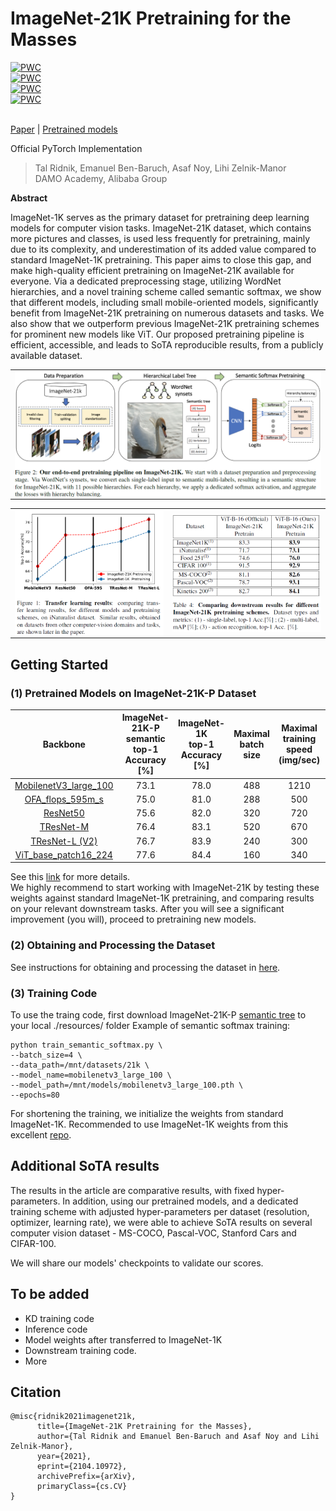 # ImageNet-21K Pretraining for the Masses

[![PWC](https://img.shields.io/endpoint.svg?url=https://paperswithcode.com/badge/imagenet-21k-pretraining-for-the-masses/multi-label-classification-on-ms-coco)](https://paperswithcode.com/sota/multi-label-classification-on-ms-coco?p=imagenet-21k-pretraining-for-the-masses)
<br>
[![PWC](https://img.shields.io/endpoint.svg?url=https://paperswithcode.com/badge/imagenet-21k-pretraining-for-the-masses/multi-label-classification-on-pascal-voc-2007)](https://paperswithcode.com/sota/multi-label-classification-on-pascal-voc-2007?p=imagenet-21k-pretraining-for-the-masses)
<br>
[![PWC](https://img.shields.io/endpoint.svg?url=https://paperswithcode.com/badge/imagenet-21k-pretraining-for-the-masses/fine-grained-image-classification-on-stanford)](https://paperswithcode.com/sota/fine-grained-image-classification-on-stanford?p=imagenet-21k-pretraining-for-the-masses)
<br>
[![PWC](https://img.shields.io/endpoint.svg?url=https://paperswithcode.com/badge/imagenet-21k-pretraining-for-the-masses/image-classification-on-cifar-100)](https://paperswithcode.com/sota/image-classification-on-cifar-100?p=imagenet-21k-pretraining-for-the-masses)

<br>[Paper](https://arxiv.org/pdf/2104.10972) |
[Pretrained models](MODEL_ZOO.md)

Official PyTorch Implementation

> Tal Ridnik, Emanuel Ben-Baruch, Asaf Noy, Lihi Zelnik-Manor<br/> DAMO Academy, Alibaba
> Group

**Abstract**

ImageNet-1K serves as the primary dataset for pretraining deep learning models for computer vision tasks. ImageNet-21K dataset, which contains more pictures and classes, is used less frequently for pretraining, mainly due to its complexity, and underestimation of its added value compared to standard ImageNet-1K pretraining.
This paper aims to close this gap, and make high-quality efficient pretraining on ImageNet-21K available for everyone.
Via a dedicated preprocessing stage, utilizing WordNet hierarchies, and a novel training scheme called semantic softmax, we show that different models, including small mobile-oriented models, significantly benefit from ImageNet-21K pretraining on numerous datasets and tasks.
We also show that we outperform previous ImageNet-21K pretraining schemes for prominent new models like ViT.
Our proposed pretraining pipeline is efficient, accessible, and leads to SoTA reproducible results, from a publicly available dataset.
<p align="center">
  <table  class="tg">
    <td class="tg-c3ow"><img src="./pics/pic2.png" align="center" width="835" ></td>
</table>
 <table>
  <tr>
    <td class="tg-c3ow"><img src="./pics/pic1.png" align="center" width="400" ></td>
    <td class="tg-c3ow"><img src="./pics/pic3.png" align="center" width="400" ></td>
  </tr>
  </table>
</p>

## Getting Started

### (1) Pretrained Models  on ImageNet-21K-P Dataset
| Backbone  |  ImageNet-21K-P semantic<br> top-1 Accuracy <br>[%] | ImageNet-1K<br> top-1 Accuracy <br>[%] | Maximal <br> batch size | Maximal <br> training speed <br>(img/sec) | Maximal <br> inference speed <br>(img/sec) |
| :------------: | :--------------: | :--------------: | :--------------: | :--------------: | :--------------: |
[MobilenetV3_large_100](https://miil-public-eu.oss-eu-central-1.aliyuncs.com/model-zoo/ImageNet_21K_P/models/mobilenetv3_large_100_miil_21k.pth) | 73.1 | 78.0 | 488 | 1210 | 5980 |
[OFA_flops_595m_s](https://miil-public-eu.oss-eu-central-1.aliyuncs.com/model-zoo/ImageNet_21K_P/models/ofa_flops_595m_s_miil_21k.pth) | 75.0 | 81.0 | 288 | 500 | 3240 |
[ResNet50](https://miil-public-eu.oss-eu-central-1.aliyuncs.com/model-zoo/ImageNet_21K_P/models/resnet50_miil_21k.pth) | 75.6 | 82.0 | 320 | 720 | 2760 |
[TResNet-M](https://miil-public-eu.oss-eu-central-1.aliyuncs.com/model-zoo/ImageNet_21K_P/models/tresnet_m_miil_21k.pth) | 76.4 | 83.1 | 520 | 670 | 2970 |
[TResNet-L (V2)](https://miil-public-eu.oss-eu-central-1.aliyuncs.com/model-zoo/ImageNet_21K_P/models/tresnet_l_v2_miil_21k.pth) | 76.7 | 83.9 | 240 | 300 | 1460 |
[ViT_base_patch16_224](https://miil-public-eu.oss-eu-central-1.aliyuncs.com/model-zoo/ImageNet_21K_P/models/vit_base_patch16_224_miil_21k.pth) | 77.6 | 84.4 | 160 | 340 | 1140 |

See this [link](MODEL_ZOO.md) for more details.
<br>
We highly recommend to start working with ImageNet-21K by testing these weights against standard ImageNet-1K pretraining, and comparing results on your relevant downstream tasks.
After you will see a significant improvement (you will), proceed to pretraining new models.

### (2) Obtaining and Processing the Dataset
See instructions for obtaining and processing the dataset in [here](./dataset_preprocessing/processing_instructions.md).


### (3) Training Code
To use the traing code, first download ImageNet-21K-P [semantic tree](https://miil-public-eu.oss-eu-central-1.aliyuncs.com/model-zoo/ImageNet_21K_P/resources/imagenet21k_tree.pth) to your local ./resources/ folder
Example of semantic softmax training:
```
python train_semantic_softmax.py \
--batch_size=4 \
--data_path=/mnt/datasets/21k \
--model_name=mobilenetv3_large_100 \
--model_path=/mnt/models/mobilenetv3_large_100.pth \
--epochs=80
```
For shortening the training, we initialize the weights from standard ImageNet-1K. Recommended to use ImageNet-1K weights from this excellent [repo](https://github.com/rwightman/pytorch-image-models).

## Additional SoTA results
The results in the article are comparative results, with fixed hyper-parameters.
In addition, using our pretrained models, and a dedicated training scheme with adjusted hyper-parameters per dataset (resolution, optimizer, learning rate), we were able
to achieve SoTA results on several computer vision dataset - MS-COCO, Pascal-VOC, Stanford Cars and CIFAR-100.

We will share our models' checkpoints to validate our scores.

## To be added
- KD training code
- Inference code
- Model weights after transferred to ImageNet-1K
- Downstream training code.
- More

## Citation
```
@misc{ridnik2021imagenet21k,
      title={ImageNet-21K Pretraining for the Masses}, 
      author={Tal Ridnik and Emanuel Ben-Baruch and Asaf Noy and Lihi Zelnik-Manor},
      year={2021},
      eprint={2104.10972},
      archivePrefix={arXiv},
      primaryClass={cs.CV}
}
```
